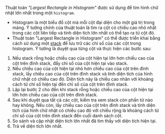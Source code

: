 Thuật toán *"Largest Rectangle in Histogram"* được sử dụng để tìm hình chữ nhật lớn nhất trong một `histogram`. 

- Histogram là một biểu đồ cột mà mỗi cột đại diện cho một giá trị trong mảng. Ý tưởng chính của thuật toán là tìm ra cột có chiều cao nhỏ nhất trong các cột liên tiếp và tính diện tích lớn nhất có thể tạo ra từ cột đó.
- Thuật toán "Largest Rectangle in Histogram" có thể được triển khai bằng cách sử dụng một [stack](https://github.com/DcViet/Algorithm/blob/main/assets/stack.md) để lưu trữ các chỉ số của các cột trong histogram. Ý tưởng là duyệt qua từng cột và thực hiện các bước sau:
1. Nếu stack rỗng hoặc chiều cao của cột hiện tại lớn hơn chiều cao của cột trên đỉnh stack, đẩy chỉ số của cột hiện tại vào stack.
2. Nếu chiều cao của cột hiện tại nhỏ hơn chiều cao của cột trên đỉnh stack, lấy chiều cao của cột trên đỉnh stack và tính diện tích của hình chữ nhật có chiều cao đó. Diện tích này là chiều cao nhân với khoảng cách từ chỉ số hiện tại đến chỉ số của cột trên đỉnh stack.
3. Lặp lại bước 2 cho đến khi stack rỗng hoặc chiều cao của cột hiện tại lớn hơn chiều cao của cột trên đỉnh stack.
4. Sau khi duyệt qua tất cả các cột, kiểm tra xem stack còn phần tử nào hay không. Nếu còn, lấy chiều cao của cột trên đỉnh stack và tính diện tích của hình chữ nhật có chiều cao đó với chiều rộng là khoảng cách từ chỉ số của cột trên đỉnh stack đến cuối danh sách cột.
5. So sánh và cập nhật diện tích lớn nhất đã tìm thấy với diện tích hiện tại.
6. Trả về diện tích lớn nhất.
